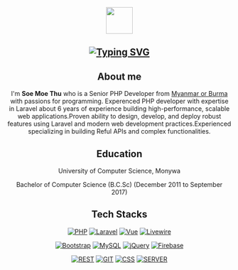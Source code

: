 <p align="center"><a href="https://soemoethu.pages.dev/" target="__blank"><img src="https://github.com/thafanseid/soemoethu/blob/main/public/logo.png" width="60" height="60"></a> </p>

<div align="center">
<h2>
<a href="https://git.io/typing-svg"><img src="https://readme-typing-svg.herokuapp.com?font=Fira+Code&weight=600&size=28&pause=1000&color=09B850&random=false&width=435&lines=Hi%2C+I'm+Soe+Moe+Thu+%F0%9F%91%8B" alt="Typing SVG" /></a>
</h2>
<div>

## About me

I'm <b>Soe Moe Thu</b> who is a Senior PHP Developer from <a href="https://en.wikipedia.org/wiki/Myanmar" target="__blank">Myanmar or Burma</a>  with passions for programming. Experenced PHP developer with expertise in Laravel about 6 years of experience building high-performance, scalable web applications.Proven ability to design, develop, and deploy robust features using Laravel and modern web development practices.Experienced specializing in building Reful APIs and complex functionalities.

## Education
<p>University of Computer Science, Monywa</p>
<p>Bachelor of Computer Science (B.C.Sc) (December 2011 to September 2017)</p>

## Tech Stacks
<p align="center">
<a href="https://www.php.net/"><img src="https://img.shields.io/static/v1?style=flat&logo=php&label=PHP&message=%E2%9C%94%EF%B8%8F&color=blueviolet" alt="PHP"></a>
<a href="https://laravel.com/"><img src="https://img.shields.io/static/v1?style=flat&logo=laravel&label=Laravel&message=%E2%9C%94%EF%B8%8F&color=red" alt="Laravel"></a>
<a href="https://vuejs.org/"><img class="rounded-md border" src="https://img.shields.io/static/v1?style=flat&amp;logo=vuejs&amp;label=VueJs&amp;message=%E2%9C%94%EF%B8%8F&amp;color=green" alt="Vue"></a>
<a href="https://laravel-livewire.com/"><img class="rounded-md border" src="https://img.shields.io/static/v1?style=flat&logo=livewire&label=Livewire&message=%E2%9C%94%EF%B8%8F&color=CD347F" alt="Livewire"></a>
</p>
<p align="center">
<a href="https://laravel-livewire.com/"><img class="rounded-md border" src="https://img.shields.io/static/v1?style=flat&logo=bootstrap&label=Bootstrap&message=%E2%9C%94%EF%B8%8F&color=7533FA" alt="Bootstrap"></a>
<a href="https://www.mysql.com/"><img class="rounded-md border" src="https://img.shields.io/static/v1?style=flat&logo=MySQL&label=MySQL&message=%E2%9C%94%EF%B8%8F&color=3E6E93" alt="MySQL"></a>
<a href="https://jquery.com/"><img class="rounded-md border" src="https://img.shields.io/static/v1?style=flat&logo=jQuery&label=jQuery&message=%E2%9C%94%EF%B8%8F&color=0769AD" alt="jQuery"></a>
<a href="https://firebase.google.com/"><img class="rounded-md border" src="https://img.shields.io/static/v1?style=flat&logo=Firebase&label=Firebase&message=%E2%9C%94%EF%B8%8F&color=FFCB2F" alt="Firebase"></a>
</p>
<p align="center">
<a href="https://en.wikipedia.org/wiki/API"><img class="rounded-md border" src="https://img.shields.io/static/v1?style=flat&logo=restfulapi&label=REST%20API&message=%E2%9C%94%EF%B8%8F&color=FFCB2F" alt="REST"></a>
<a href="https://git-scm.com/"><img class="rounded-md border" src="https://img.shields.io/static/v1?style=flat&logo=git&label=GIT&message=%E2%9C%94%EF%B8%8F&color=F44C27" alt="GIT"></a>
<a href="https://en.wikipedia.org/wiki/CSS"><img class="rounded-md border" src="https://img.shields.io/static/v1?style=flat&logo=CSS&label=CSS&message=%E2%9C%94%EF%B8%8F&color=F44C27" alt="CSS"></a>
<a href="#"><img class="rounded-md border" src="https://img.shields.io/static/v1?style=flat&logo=server&label=server&message=%E2%9C%94%EF%B8%8F&color=F44C27" alt="SERVER"></a>
</p>
<!--
**thafanseid/thafanseid** is a ✨ _special_ ✨ repository because its `README.md` (this file) appears on your GitHub profile.

Here are some ideas to get you started:

- 🔭 I’m currently working on ...
- 🌱 I’m currently learning ...
- 👯 I’m looking to collaborate on ...
- 🤔 I’m looking for help with ...
- 💬 Ask me about ...
- 📫 How to reach me: ...
- 😄 Pronouns: ...
- ⚡ Fun fact: ...
-->
